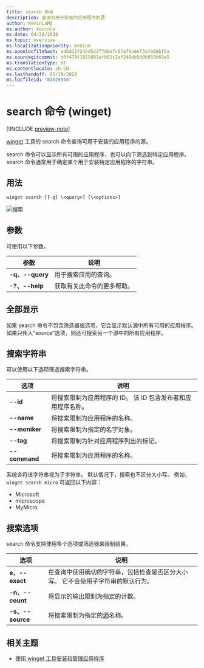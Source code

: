 ```yaml
---
title: search 命令
description: 查询可用于安装的应用程序的源
author: KevinLaMS
ms.author: kevinla
ms.date: 04/28/2020
ms.topic: overview
ms.localizationpriority: medium
ms.openlocfilehash: edbd11724ed523f7d6efc57af9a8ef3a7e06bf5a
ms.sourcegitcommit: d0f479f1955881afb62c2af249db5d0b053b63e5
ms.translationtype: HT
ms.contentlocale: zh-CN
ms.lasthandoff: 05/19/2020
ms.locfileid: "83824958"
---
```

# <a name="search-command-winget"></a>search 命令 (winget)

[!INCLUDE [preview-note](../../includes/package-manager-preview.md)]

[winget](index.md) 工具的 search 命令查询可用于安装的应用程序的源。  

search 命令可以显示所有可用的应用程序，也可以向下筛选到特定应用程序。 search 命令通常用于确定某个用于安装特定应用程序的字符串。

## <a name="usage"></a>用法

`winget search [[-q] \<query>] [\<options>]`

![搜索](images\search.png)

## <a name="arguments"></a>参数

可使用以下参数。

| 参数  | 说明 |
 --------------|-------------|
| **-q、--query** |  用于搜索应用的查询。 |
| **-?、--help** |  获取有关此命令的更多帮助。 |

## <a name="show-all"></a>全部显示

如果 search 命令不包含筛选器或选项，它会显示默认源中所有可用的应用程序。 如果只传入“source”选项，则还可搜索另一个源中的所有应用程序。

## <a name="search-strings"></a>搜索字符串

可以使用以下选项筛选搜索字符串。

| 选项  | 说明 |
 --------------|-------------|
| **--id**        |   将搜索限制为应用程序的 ID。 该 ID 包含发布者和应用程序名称。 |
| **--name**      |  将搜索限制为应用程序的名称。 |
| **--moniker**  |    将搜索限制为指定的名字对象。 |
|  **--tag**    |  将搜索限制为针对应用程序列出的标记。 |
| **--command**   |   将搜索限制为应用程序的名称。 |

系统会将该字符串视为子字符串。 默认情况下，搜索也不区分大小写。 例如，`winget search micro` 可返回以下内容：

* Microsoft
* microscope
* MyMicro

## <a name="search-options"></a>搜索选项

search 命令支持使用多个选项或筛选器来限制结果。

| 选项  | 说明 |
 --------------|-------------|
| **e、--exact**  |     在查询中使用确切的字符串，包括检查是否区分大小写。 它不会使用子字符串的默认行为。  |  
| **-n、--count**      |  将显示的输出限制为指定的计数。 |
| **-s、--source**     |  将搜索限制为指定的[源](source.md)名称。  |

## <a name="related-topics"></a>相关主题

* [使用 winget 工具安装和管理应用程序](index.md)
